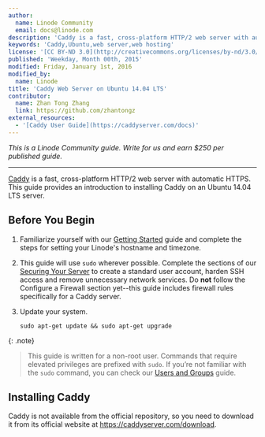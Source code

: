 ```yaml
---
author:
  name: Linode Community
  email: docs@linode.com
description: 'Caddy is a fast, cross-platform HTTP/2 web server with automatic HTTPS. This guide provides an introduction to installing Caddy on an Ubuntu 14.04 LTS server.'
keywords: 'Caddy,Ubuntu,web server,web hosting'
license: '[CC BY-ND 3.0](http://creativecommons.org/licenses/by-nd/3.0/us/)'
published: 'Weekday, Month 00th, 2015'
modified: Friday, January 1st, 2016
modified_by:
  name: Linode
title: 'Caddy Web Server on Ubuntu 14.04 LTS'
contributor:
  name: Zhan Tong Zhang
  link: https://github.com/zhantongz
external_resources:
  - '[Caddy User Guide](https://caddyserver.com/docs)'
---
```


*This is a Linode Community guide. Write for us and earn $250 per published guide.*
<hr>

[Caddy](https://caddyserver.com/) is a fast, cross-platform HTTP/2 web server with automatic HTTPS. This guide provides an introduction to installing Caddy on an Ubuntu 14.04 LTS server.

## Before You Begin

1.  Familiarize yourself with our [Getting Started](/docs/getting-started) guide and complete the steps for setting your Linode's hostname and timezone.

2.  This guide will use `sudo` wherever possible. Complete the sections of our [Securing Your Server](/docs/security/securing-your-server) to create a standard user account, harden SSH access and remove unnecessary network services. Do **not** follow the Configure a Firewall section yet--this guide includes firewall rules specifically for a Caddy server.

3.  Update your system.

        sudo apt-get update && sudo apt-get upgrade

{: .note}
>
>This guide is written for a non-root user. Commands that require elevated privileges are prefixed with `sudo`. If you’re not familiar with the `sudo` command, you can check our [Users and Groups](/docs/tools-reference/linux-users-and-groups) guide.

## Installing Caddy
Caddy is not available from the official repository, so you need to download it from its official website at https://caddyserver.com/download.
